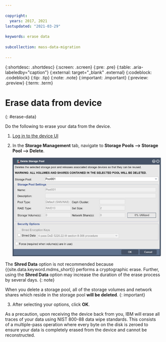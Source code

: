 ```yaml
---

copyright:
  years: 2017, 2021
lastupdated: "2021-03-29"

keywords: erase data

subcollection: mass-data-migration

---
```


{:shortdesc: .shortdesc}
{:screen: .screen}
{:pre: .pre}
{:table: .aria-labeledby="caption"}
{:external: target="_blank" .external}
{:codeblock: .codeblock}
{:tip: .tip}
{:note: .note}
{:important: .important}
{:preview: .preview}
{:term: .term}

# Erase data from device 
{: #erase-data}

Do the following to erase your data from the device.

1. [Log in to the device UI](/docs/mass-data-migration?topic=mass-data-migration-access-interface#access-ui) 

2. In the **Storage Management** tab, navigate to **Storage Pools --> Storage Pool --> Delete**.

   ![Storage Pool Delete](images/delete-storage-pool.png)

The **Shred Data** option is not recommended because {{site.data.keyword.mdms_short}} performs a cryptographic erase. Further, using the **Shred Data** option may increase the duration of the erase process by several days.
{: note}

When you delete a storage pool, all of the storage volumes and network shares which reside in the storage pool **will be deleted**. 
{: important} 

3. After selecting your options, click **OK**.

As a precaution, upon receiving the device back from you, IBM will erase all traces of your data using NIST 800-88 data wipe standards. This consists of a multiple-pass operation where every byte on the disk is zeroed to ensure your data is completely erased from the device and cannot be reconstructed. 
